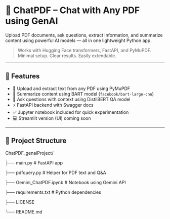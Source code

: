 # 🤖 ChatPDF – Chat with Any PDF using GenAI

Upload PDF documents, ask questions, extract information, and summarize content using powerful AI models — all in one lightweight Python app.

> Works with Hugging Face transformers, FastAPI, and PyMuPDF. Minimal setup. Clear results. Easily extendable.

---

## 🚀 Features

- 📄 Upload and extract text from any PDF using PyMuPDF
- 🧠 Summarize content using BART model (`facebook/bart-large-cnn`)
- 💬 Ask questions with context using DistilBERT QA model
- ⚡ FastAPI backend with Swagger docs
- ✅ Jupyter notebook included for quick experimentation
- 💻 Streamlit version (UI) coming soon

---

## 📁 Project Structure

ChatPDF_genaiProject/

├── main.py # FastAPI app

├── pdfquery.py # Helper for PDF text and Q&A

├── Gemini_ChatPDF.ipynb # Notebook using Gemini API

├── requirements.txt # Python dependencies

├── LICENSE

└── README.md
